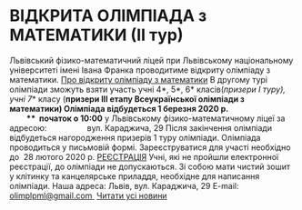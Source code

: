 # ВІДКРИТА ОЛІМПІАДА з МАТЕМАТИКИ (ІІ тур)
Львівський фізико-математичний ліцей при Львівському національному університеті імені Івана Франка проводитиме відкриту олімпіаду з математики.
[Про відкриту олімпіаду з математики](/files/відкрита-олімпіада-з-математики-іі-тур/про-відкриту-олімпіаду-з-математики.doc)
В другому турі олімпіади зможуть взяти участь
учні 4*, 5*, 6* класів(*призери I туру),
учні 7** класу (**призери III етапу Всеукраїнської олімпіади з математики)
Олімпіада відбудеться 1 березня 2020 р.                                            **  початок о 10:00**
у Львівському фізико-математичному ліцеї за адресою:                  вул. Караджича, 29
Після закінчення олімпіади відбудеться нагородження призерів 1 туру олімпіади.
Олімпіада проводиться у письмовій формі.
Зареєструватися для участі необхідно до  28 лютого 2020 р.
[РЕЄСТРАЦІЯ](https://docs.google.com/forms/d/1d3C6_14thWWTLLHRlYbFt3gGEslpDNTha4GCAvaFk0c/edit)
Учні, які не пройшли електронної реєстрації, до олімпіади не допускаються.
Зі собою мати чистий зошит у клітинку та канцелярське приладдя, необхідне для написання олімпіади.
Наша адреса: Львів, вул. Караджича, 29
E-mail: [olimplpml@gmail.com ](mailto:olimplpml@gmail.com)
[Читати усі новини](/news)

